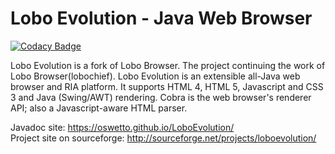 Lobo Evolution - Java Web Browser
=============

[![Codacy Badge](https://api.codacy.com/project/badge/Grade/5668f2c4c7ca4e5188cb97aff090c56d)](https://www.codacy.com/app/ivan.difrancesco/LoboEvolution?utm_source=github.com&utm_medium=referral&utm_content=oswetto/LoboEvolution&utm_campaign=badger)

Lobo Evolution is a fork of Lobo Browser. The project continuing the work of Lobo Browser(lobochief). Lobo Evolution is an extensible all-Java web browser and RIA platform. It supports HTML 4, HTML 5, Javascript and CSS 3 and Java (Swing/AWT) rendering. Cobra is the web browser's renderer API; also a Javascript-aware HTML parser.


Javadoc site: https://oswetto.github.io/LoboEvolution/                                                                                
Project site on sourceforge: http://sourceforge.net/projects/loboevolution/
